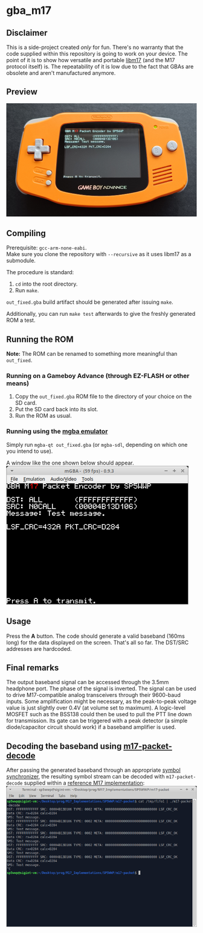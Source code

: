 # gba_m17

## Disclaimer
This is a side-project created *only* for fun. There's no warranty that the code supplied within this repository is going to work on your device. The point of it is to show how versatile and portable [libm17](https://github.com/M17-Project/libm17) (and the M17 protocol itself) is. The repeatability of it is low due to the fact that GBAs are obsolete and aren't manufactured anymore.

## Preview
![Gameboy Advance running gba_m17](./imgs/gba.png)

## Compiling
Prerequisite: `gcc-arm-none-eabi`.<br>
Make sure you clone the repository with `--recursive` as it uses libm17 as a submodule.

The procedure is standard:
1. `cd` into the root directory.
2. Run `make`.

`out_fixed.gba` build artifact should be generated after issuing `make`.

Additionally, you can run `make test` afterwards to give the freshly generated ROM a test.

## Running the ROM
**Note:** The ROM can be renamed to something more meaningful than `out_fixed`.
### Running on a Gameboy Advance (through EZ-FLASH or other means)
1. Copy the `out_fixed.gba` ROM file to the directory of your choice on the SD card.
2. Put the SD card back into its slot.
3. Run the ROM as usual.

### Running using the [mgba emulator](https://mgba.io/)
Simply run `mgba-qt out_fixed.gba` (or `mgba-sdl`, depending on which one you intend to use).

A window like the one shown below should appear.
![mgba emulated out_fixed.gba ROM](./imgs/mgba.png)

## Usage
Press the **A** button. The code should generate a valid baseband (160ms long) for the data displayed on the screen. That's all so far. The DST/SRC addresses are hardcoded.

## Final remarks
The output baseband signal can be accessed through the 3.5mm headphone port. The phase of the signal is inverted. The signal can be used to drive M17-compatible analog transceivers through their 9600-baud inputs. Some amplification might be necessary, as the peak-to-peak voltage value is just slightly over 0.4V (at volume set to maximum). A logic-level MOSFET such as the BSS138 could then be used to pull the PTT line down for transmission. Its gate can be triggered with a peak detector (a simple diode/capacitor circuit should work) if a baseband amplifier is used.

## Decoding the baseband using [m17-packet-decode](https://github.com/M17-Project/M17_Implementations/blob/main/SP5WWP/m17-packet/m17-packet-decode.c)
After passing the generated baseband through an appropriate [symbol synchronizer](https://wiki.gnuradio.org/index.php/Symbol_Sync), the resulting symbol stream can be decoded with `m17-packet-decode` supplied within a [reference M17 implementation](https://github.com/M17-Project/M17_Implementations): 
![123](./imgs/decode.png)
